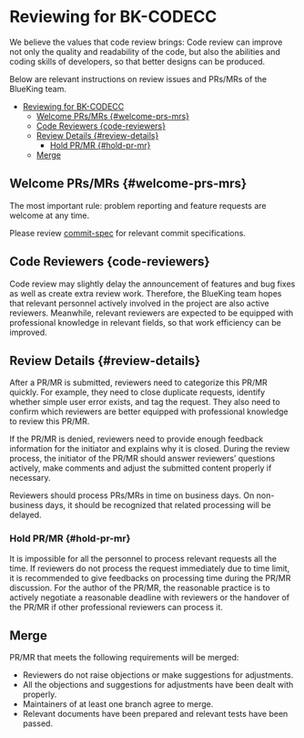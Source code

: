 # Reviewing for BK-CODECC

We believe the values that code review brings: Code review can improve not only the quality and readability of the code, but also the abilities and coding skills of developers, so that better designs can be produced.

Below are relevant instructions on review issues and PRs/MRs of the BlueKing team.

- [Reviewing for BK-CODECC](#reviewing-for-bk-codecc)
  - [Welcome PRs/MRs {#welcome-prs-mrs}](#welcome-prsmrs-welcome-prs-mrs)
  - [Code Reviewers {code-reviewers}](#code-reviewers-code-reviewers)
  - [Review Details {#review-details}](#review-details-review-details)
    - [Hold PR/MR {#hold-pr-mr}](#hold-prmr-hold-pr-mr)
  - [Merge](#merge)

## Welcome PRs/MRs {#welcome-prs-mrs}

The most important rule: problem reporting and feature requests are welcome at any time.

Please review [commit-spec](./commit-spec.en.md) for relevant commit specifications.

## Code Reviewers {code-reviewers}

Code review may slightly delay the announcement of features and bug fixes as well as create extra review work. Therefore, the BlueKing team hopes that relevant personnel actively involved in the project are also active reviewers. Meanwhile, relevant reviewers are expected to be equipped with professional knowledge in relevant fields, so that work efficiency can be improved.

## Review Details {#review-details}

After a PR/MR is submitted, reviewers need to categorize this PR/MR quickly. For example, they need to close duplicate requests, identify whether simple user error exists, and tag the request. They also need to confirm which reviewers are better equipped with professional knowledge to review this PR/MR.

If the PR/MR is denied, reviewers need to provide enough feedback information for the initiator and explains why it is closed. During the review process, the initiator of the PR/MR should answer reviewers’ questions actively, make comments and adjust the submitted content properly if necessary.

Reviewers should process PRs/MRs in time on business days. On non-business days, it should be recognized that related processing will be delayed.

### Hold PR/MR {#hold-pr-mr}

It is impossible for all the personnel to process relevant requests all the time. If reviewers do not process the request immediately due to time limit, it is recommended to give feedbacks on processing time during the PR/MR discussion. For the author of the PR/MR, the reasonable practice is to actively negotiate a reasonable deadline with reviewers or the handover of the PR/MR if other professional reviewers can process it.

## Merge

PR/MR that meets the following requirements will be merged:

* Reviewers do not raise objections or make suggestions for adjustments.
* All the objections and suggestions for adjustments have been dealt with properly.
* Maintainers of at least one branch agree to merge.
* Relevant documents have been prepared and relevant tests have been passed.

